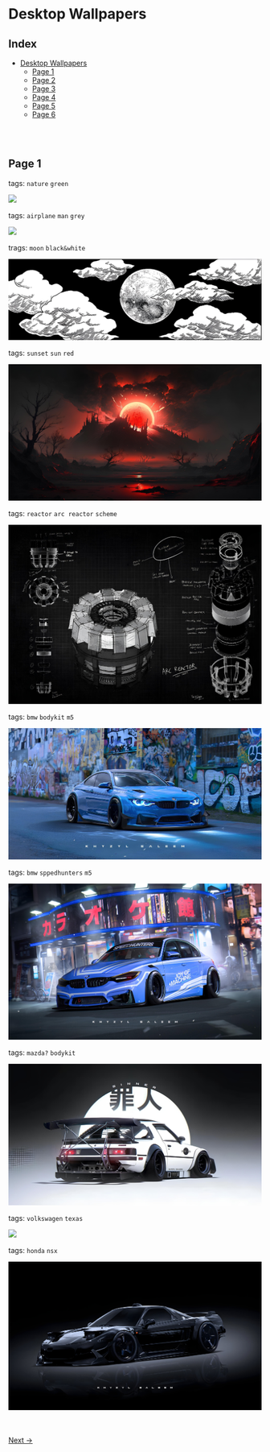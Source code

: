 # Desktop Wallpapers

## Index

- [Desktop Wallpapers](https://github.com/sarkans404/wallpapers/blob/main/Desktop%20Wallpapers.md)
  - [Page 1](https://github.com/sarkans404/wallpapers/blob/main/Pages/page1.md)
  - [Page 2](https://github.com/sarkans404/wallpapers/blob/main/Pages/page2.md)
  - [Page 3](https://github.com/sarkans404/wallpapers/blob/main/Pages/page3.md)
  - [Page 4](https://github.com/sarkans404/wallpapers/blob/main/Pages/page4.md)
  - [Page 5](https://github.com/sarkans404/wallpapers/blob/main/Pages/page5.md)
  - [Page 6](https://github.com/sarkans404/wallpapers/blob/main/Pages/page6.md)



<br><br>

## Page 1

tags: `nature` `green`

<img src="https://raw.githubusercontent.com/sarkans404/wallpapers/main/Image/1325116.png">

<br>

tags: `airplane` `man` `grey`

<img src="https://raw.githubusercontent.com/sarkans404/wallpapers/main/Image/2024-08-25_212231.png">

<br>

trags: `moon` `black&white`

<img src="https://raw.githubusercontent.com/sarkans404/wallpapers/main/Image/24b2e542c23c3ae766211150f0ada011.jpg">

<br>

tags: `sunset` `sun` `red`

<img src="https://raw.githubusercontent.com/sarkans404/wallpapers/main/Image/31df4537fe7a71d208ab8003845cb197.jpg">

<br>

tags: `reactor` `arc reactor` `scheme`

<img src="https://raw.githubusercontent.com/sarkans404/wallpapers/main/Image/4223f371a2ad6651ac632867e1584bed.jpg">

<br>

tags: `bmw` `bodykit` `m5`

<img src="https://raw.githubusercontent.com/sarkans404/wallpapers/main/Image/4f8b9d83b53abb1a3f5958de39bb23f3.jpg">

<br>

tags: `bmw` `sppedhunters` `m5`

<img src="https://raw.githubusercontent.com/sarkans404/wallpapers/main/Image/82badb5414012390c859b0edea46bd85.jpg">

<br>

tags: `mazda?` `bodykit`

<img src="https://raw.githubusercontent.com/sarkans404/wallpapers/main/Image/93cd6f16d1e0a76a91f4beb6fd8e2a86.jpg">

<br>

tags: `volkswagen` `texas`

<img src="https://raw.githubusercontent.com/sarkans404/wallpapers/main/Image/Cloudsnight.jpg">

<br>

tags: `honda` `nsx`

<img src="https://github.com/sarkans404/wallpapers/blob/main/Image/PJ659d0T_4x.jpg">

<br> <br>
[Next ->](./Pages/pages2.md)

